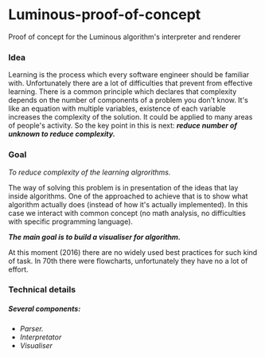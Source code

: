 # Luminous-proof-of-concept
Proof of concept for the Luminous algorithm's interpreter and renderer

### Idea

Learning is the process which every software engineer should be familiar with. Unfortunately there are a lot of difficulties that prevent from effective learning. There is a common principle which declares that complexity depends on the number of components of a problem you don't know. It's like an equation with multiple variables, existence of each variable increases the complexity of the solution. It could be applied to many areas of people's activity. So the key point in this is next: ***reduce number of unknown to reduce complexity.***

### Goal

*To reduce complexity of the learning algrorithms.*

The way of solving this problem is in presentation of the ideas that lay inside algorithms.
One of the approached to achieve that is to show what algorithm actually does (instead of how it's actually implemented). In this case we interact with common concept (no math analysis, no difficulties with specific programming language).

***The main goal is to build a visualiser for algorithm.***

At this moment (2016) there are no widely used best practices for such kind of task. In 70th there were flowcharts, unfortunately they have no a lot of effort. 

### Technical details

##### Several components:
- *Parser.*
- *Interpretator*
- *Visualiser*
